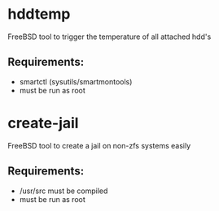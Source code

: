 hddtemp
=======

FreeBSD tool to trigger the temperature of all attached hdd's


Requirements:
------------------
* smartctl (sysutils/smartmontools)
* must be run as root


create-jail
=======

FreeBSD tool to create a jail on non-zfs systems easily


Requirements:
------------------
* /usr/src must be compiled
* must be run as root